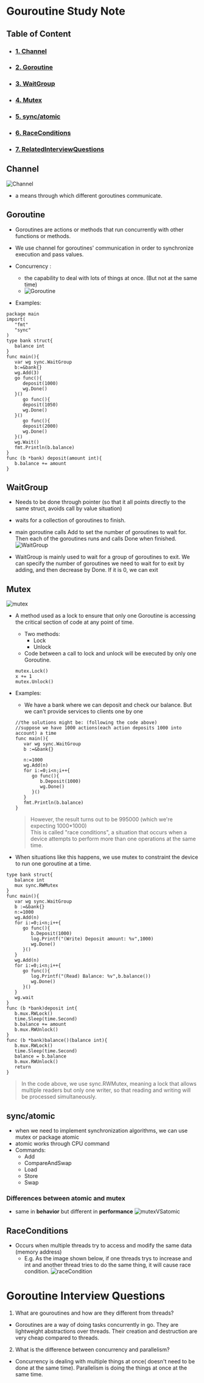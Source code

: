 # Gouroutine Study Note
## Table of Content
* ### [1. Channel](#Channel)
* ### [2. Goroutine](#Goroutine)
* ### [3. WaitGroup](#WaitGroup)
* ### [4. Mutex](#Mutex)
* ### [5. sync/atomic](#syncatomic)
* ### [6. RaceConditions](#RaceConditions)
* ### [7. RelatedInterviewQuestions](#RelatedInterviewQuestions)

## <a name="Channel"> Channel </a> 

![Channel](https://user-images.githubusercontent.com/71340325/183274342-f7c82641-6e28-4927-9142-36f6c55fe2ac.jpg)

*  a means through which different goroutines communicate.


## <a name="Goroutine"> Goroutine </a>
* Goroutines are actions or methods that run concurrently with other functions or methods.
* We use channel for goroutines' communication in order to synchronize execution and pass values.
* Concurrency :
    * the capability to deal with lots of things at once. (But not at the same time)
    * ![Goroutine](https://user-images.githubusercontent.com/71340325/183274211-2d283d1e-5f24-4734-8328-9f9756d5803f.jpg)

* Examples:
```
package main
import(
   "fmt"
   "sync"
)
type bank struct{
   balance int
}
func main(){
   var wg sync.WaitGroup
   b:=&bank{}
   wg.Add(3)
   go func(){
      deposit(1000)
      wg.Done()
   }()
      go func(){
      deposit(1050)
      wg.Done()
   }()
      go func(){
      deposit(2000)
      wg.Done()
   }()
   wg.Wait()
   fmt.Println(b.balance)
}
func (b *bank) deposit(amount int){
   b.balance += amount
}
```
 
## <a name="WaitGroup"> WaitGroup </a>
* Needs to be done through pointer (so that it all points directly to the same struct, avoids call by value situation)
* waits for a collection of goroutines to finish.
* main goroutine calls Add to set the number of goroutines to wait for. Then each of the goroutines runs and calls Done when finished.
![WaitGroup](https://user-images.githubusercontent.com/71340325/183274069-897977a7-71b5-40d7-9f37-f2c740204b27.jpg)



* WaitGroup is mainly used to wait for a group of goroutines to exit. We can specify the number of goroutines we need to wait for to exit by adding, and then decrease by Done. If it is 0, we can exit

## <a name="Mutex"> Mutex </a>
![mutex](https://user-images.githubusercontent.com/71340325/183273747-83c4bc7c-6ba5-4f39-a0db-8a88b225fbe4.jpg)


* A method used as a lock to ensure that only one Goroutine is accessing the critical section of code at any point of time.
   * Two methods:
      * Lock
      * Unlock
   * Code between a call to lock and unlock will be executed by only one Goroutine.
   ```
   mutex.Lock()
   x += 1
   mutex.Unlock()
   ```
 * Examples:
   * We have a bank where we can deposit and check our balance. But we can't provide services to clients one by one
   ```
   //the solutions might be: (following the code above)
   //suppose we have 1000 actions(each action deposits 1000 into account) a time
   func main(){
      var wg sync.WaitGroup
      b :=&bank{}
      
      n:=1000
      wg.Add(n)
      for i:=0;i<n;i++{
         go func(){
            b.Deposit(1000)
            wg.Done()
         }()
      }
      fmt.Println(b.balance)
   }
   ```
   
   > However, the result turns out to be 995000 (which we're expecting 1000*1000) <br>
   > This is called "race conditions", a situation that occurs when a device attempts to perform more than one operations at the same time.
* When situations like this happens, we use mutex to constraint the device to run one goroutine at a time.
```
type bank struct{
   balance int
   mux sync.RWMutex
}
func main(){
   var wg sync.WaitGroup
   b :=&bank{}
   n:=1000
   wg.Add(n)
   for i:=0;i<n;i++{
      go func(){
         b.Deposit(1000)
         log.Printf("(Write) Deposit amount: %v",1000)
         wg.Done()
      }()
   }
   wg.Add(n)
   for i:=0;i<n;i++{
      go func(){
         log.Printf("(Read) Balance: %v",b.balance())
         wg.Done()
      }()
   }
   wg.wait
}
func (b *bank)deposit int{
   b.mux.RWLock()
   time.Sleep(time.Second)
   b.balance += amount
   b.mux.RWUnlock()
}
func (b *bank)balance()(balance int){
   b.mux.RWLock()
   time.Sleep(time.Second)
   balance = b.balance
   b.mux.RWUnlock()
   return
}
```
> In the code above, we use sync.RWMutex, meaning a lock that allows multiple readers but only one writer, so that reading and writing will be processed simultaneously.


## <a name="syncatomic"> sync/atomic </a>
* when we need to implement synchronization algorithms, we can use mutex or package atomic
* atomic works through CPU command
* Commands:
   *  Add
   *  CompareAndSwap
   *  Load
   *  Store
   *  Swap

### Differences between atomic and mutex
* same in **behavior** but different in **performance**
![mutexVSatomic](https://user-images.githubusercontent.com/71340325/183278863-4cab83e9-504c-4856-a799-5616b4ad6aa7.jpg)


## <a name="RaceConditions"> RaceConditions </a>
* Occurs when multiple threads try to access and modify the same data (memory address)
   * E.g. As the image shown below, if one threads trys to increase and int and another thread tries to do the same thing, it will cause race condition.
   ![raceCondition](https://user-images.githubusercontent.com/71340325/183282417-e80d041b-2182-4d93-8ab9-35f91e593439.jpg)


# <a name="RelatedInterviewQuestions"> Goroutine Interview Questions </a>

1. What are gouroutines and how are they different from threads?
* Goroutines are a way of doing tasks concurrently in go. They are lightweight abstractions over threads. Their creation and destruction are very cheap compared to threads.

2. What is the difference between concurrency and parallelism?
* Concurrency is dealing with multiple things at once( doesn't need to be done at the same time). Parallelism is doing the things at once at the same time.

